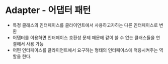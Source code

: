 # Adapter - 어댑터 패턴

- 특정 클래스의 인터페이스를 클라이언트에서 사용하고자하는 다른 인터페이스로 변환
- 어댑터를 이용하면 인터페이스 호환성 문제 때문에 같이 쓸 수 없는 클래스들을 연결해서 사용 가능
- 어떤 인터페이스를 클라이언트에서 요구하는 형태의 인터페이스에 적응시켜주는 역할을 한다.
 
